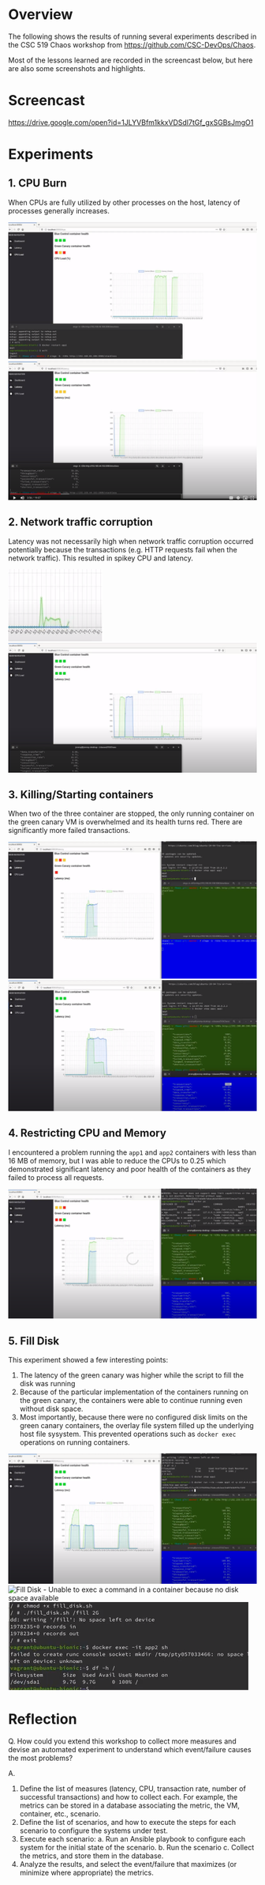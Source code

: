 # Overview
The following shows the results of running several experiments described
in the CSC 519 Chaos workshop from https://github.com/CSC-DevOps/Chaos.

Most of the lessons learned are recorded in the screencast below, but here
are also some screenshots and highlights.

# Screencast
https://drive.google.com/open?id=1JLYVBfm1kkxVDSdl7tGf_gxSGBsJmgO1

# Experiments
## 1. CPU Burn
When CPUs are fully utilized by other processes on the host, latency of processes generally increases.

![CPU Burn - CPU](/images/cpu_burn_01.png)
![CPU Burn - Latency](/images/cpu_burn_02.png)

## 2. Network traffic corruption
Latency was not necessarily high when network traffic corruption occurred potentially because the
transactions (e.g. HTTP requests fail when the network traffic). This resulted in spikey CPU and latency.

![Network traffic corruption - Spikey CPU](/images/network_corruption_01.png)
![Network traffic corruptions - Comparison of corrupted network traffic vs uncorrupted](/images/network_corruption_02.png)

## 3. Killing/Starting containers

When two of the three container are stopped, the only running container on the green canary VM is overwhelmed and
its health turns red. There are significantly more failed transactions.

![Killing containers - The only running green container is unhealthy as it processes more requests than it can handle.](/images/kill_01.png)
![Killing containers - app1 and app2 are stopped. Availability is much lower, and number of failed transactions is much higher.](/images/kill_02.png)

## 4. Restricting CPU and Memory
I encountered a problem running the `app1` and `app2` containers with less than 16 MB of memory, but I was able to
reduce the CPUs to 0.25 which demonstrated significant latency and poor health of the containers as they failed
to process all requests.

![Restricting CPU and Memory - Latency is higher, health is red](/images/restrict_01.png)

## 5. Fill Disk 

This experiment showed a few interesting points:

1. The latency of the green canary was higher while the script to fill the 
disk was running
2. Because of the particular implementation of the containers running on the
green canary, the containers were able to continue running even without 
disk space. 
3. Most importantly, because there were no configured disk limits on the green
canary containers, the overlay file system filled up the underlying host file sysystem. This prevented operations such as `docker exec` operations on running
containers.

![Fill Disk - All file system is used but able to run app3 container](/images/disk_01.png)
![Fill Disk - Unable to exec a command in a container because no disk space available](/iimages/disk_03.png)
![Fill Disk - All host file system is used](/images/disk_04.png)


# Reflection

Q. How could you extend this workshop to collect more measures and devise an automated experiment to understand which event/failure causes the most problems?

A.

1. Define the list of measures (latency, CPU, transaction rate, number of successful transactions) and 
how to collect each. For example, the metrics can be stored in a database associating the metric, the VM, container, etc., scenario.
2. Define the list of scenarios, and how to execute the steps for each scenario to configure the systems under test. 
3. Execute each scenario: 
  a. Run an Ansible playbook to configure each system for the initial state of the scenario.
  b. Run the scenario
  c. Collect the metrics, and store them in the database.
4. Analyze the results, and select the event/failure that maximizes (or minimize where appropriate) the metrics.


